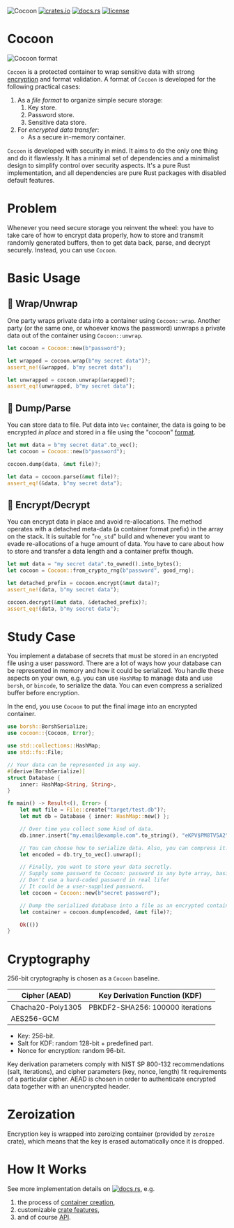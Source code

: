 ![Cocoon](https://github.com/fadeevab/cocoon/workflows/Cocoon/badge.svg?event=push)
[![crates.io](https://img.shields.io/crates/v/cocoon.svg)](https://crates.io/crates/cocoon)
[![docs.rs](https://docs.rs/cocoon/badge.svg)](https://docs.rs/cocoon/)
[![license](https://img.shields.io/badge/license-MIT-blue.svg)](https://github.com/fadeevab/cocoon/LICENSE)

# Cocoon

<img alt="Cocoon format" src="https://github.com/fadeevab/cocoon/raw/master/images/cocoon_format.svg" />

`Cocoon` is a protected container to wrap sensitive data with strong
[encryption](#cryptography) and format validation. A format of `Cocoon` is developed
for the following practical cases:

1. As a _file format_ to organize simple secure storage:
   1. Key store.
   2. Password store.
   3. Sensitive data store.
2. For _encrypted data transfer_:
   * As a secure in-memory container.

`Cocoon` is developed with security in mind. It aims to do the only one thing and do it
flawlessly. It has a minimal set of dependencies and a minimalist design to simplify control over
security aspects. It's a pure Rust implementation, and all dependencies are pure Rust
packages with disabled default features.

# Problem

Whenever you need secure storage you reinvent the wheel: you have to take care of
how to encrypt data properly, how to store and transmit randomly generated
buffers, then to get data back, parse, and decrypt securely. Instead, you can use `Cocoon`.

# Basic Usage

## 📌 Wrap/Unwrap

One party wraps private data into a container using `Cocoon::wrap`.
Another party (or the same one, or whoever knows the password) unwraps a private data
out of the container using `Cocoon::unwrap`.

```rust
let cocoon = Cocoon::new(b"password");

let wrapped = cocoon.wrap(b"my secret data")?;
assert_ne!(&wrapped, b"my secret data");

let unwrapped = cocoon.unwrap(&wrapped)?;
assert_eq!(unwrapped, b"my secret data");
```

## 📌 Dump/Parse

You can store data to file. Put data into `Vec` container, the data is going to be
encrypted _in place_ and stored in a file using the "cocoon" [format](#cocoon).
```rust
let mut data = b"my secret data".to_vec();
let cocoon = Cocoon::new(b"password");

cocoon.dump(data, &mut file)?;

let data = cocoon.parse(&mut file)?;
assert_eq!(&data, b"my secret data");
```

## 📌 Encrypt/Decrypt

You can encrypt data in place and avoid re-allocations. The method operates with a detached
meta-data (a container format prefix) in the array on the stack. It is suitable for "`no_std`"
build and whenever you want to evade re-allocations of a huge amount of data. You have to care
about how to store and transfer a data length and a container prefix though.
```rust
let mut data = "my secret data".to_owned().into_bytes();
let cocoon = Cocoon::from_crypto_rng(b"password", good_rng);

let detached_prefix = cocoon.encrypt(&mut data)?;
assert_ne!(data, b"my secret data");

cocoon.decrypt(&mut data, &detached_prefix)?;
assert_eq!(data, b"my secret data");
```

# Study Case
You implement a database of secrets that must be stored in an encrypted file using a user
password. There are a lot of ways how your database can be represented in memory and how
it could be serialized. You handle these aspects on your own, e.g. you can use
`HashMap` to manage data and use `borsh`, or `bincode`,
to serialize the data. You can even compress a serialized buffer before encryption.

In the end, you use `Cocoon` to put the final image into an encrypted container.

```rust
use borsh::BorshSerialize;
use cocoon::{Cocoon, Error};

use std::collections::HashMap;
use std::fs::File;

// Your data can be represented in any way.
#[derive(BorshSerialize)]
struct Database {
    inner: HashMap<String, String>,
}

fn main() -> Result<(), Error> {
    let mut file = File::create("target/test.db")?;
    let mut db = Database { inner: HashMap::new() };

    // Over time you collect some kind of data.
    db.inner.insert("my.email@example.com".to_string(), "eKPV$PM8TV5A2".to_string());

    // You can choose how to serialize data. Also, you can compress it.
    let encoded = db.try_to_vec().unwrap();

    // Finally, you want to store your data secretly.
    // Supply some password to Cocoon: password is any byte array, basically.
    // Don't use a hard-coded password in real life!
    // It could be a user-supplied password.
    let cocoon = Cocoon::new(b"secret password");

    // Dump the serialized database into a file as an encrypted container.
    let container = cocoon.dump(encoded, &mut file)?;

    Ok(())
}
```

# Cryptography

256-bit cryptography is chosen as a `Cocoon` baseline.

| Cipher (AEAD)     | Key Derivation Function (KDF)    |
|-------------------|----------------------------------|
| Chacha20-Poly1305 | PBKDF2-SHA256: 100000 iterations |
| AES256-GCM        |                                  |

* Key: 256-bit.
* Salt for KDF: random 128-bit + predefined part.
* Nonce for encryption: random 96-bit.

Key derivation parameters comply with NIST SP 800-132 recommendations (salt, iterations),
and cipher parameters (key, nonce, length) fit requirements of a particular cipher.
AEAD is chosen in order to authenticate encrypted data together with an unencrypted header.

# Zeroization

Encryption key is wrapped into zeroizing container
(provided by `zeroize` crate), which means that the key is erased automatically once it is dropped.

# How It Works

See more implementation details on
[![docs.rs](https://docs.rs/cocoon/badge.svg)](https://docs.rs/cocoon/), e.g.
1. the process of [container creation](https://docs.rs/cocoon/#container-creation),
2. customizable [crate features](https://docs.rs/cocoon/#crate-features),
3. and of course [API](https://docs.rs/cocoon/#cocoon).